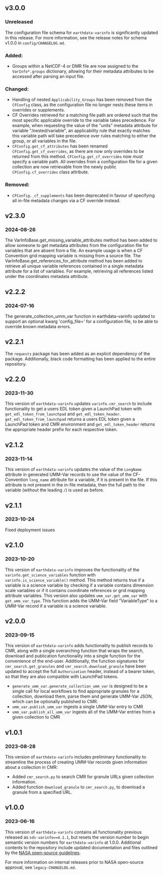 ## v3.0.0
### Unreleased

The configuration file schema for `earthdata-varinfo` is significantly updated
in this release. For more information, see the release notes for schema v1.0.0
in `config/CHANGELOG.md`.

### Added:

* Groups within a NetCDF-4 or DMR file are now assigned to the `VarInfo*.groups`
dictionary, allowing for their metadata attributes to be accessed after parsing
an input file.

### Changed:

* Handling of nested `Applicability_Groups` has been removed from the `CFConfig`
  class, as the configuration file no longer nests these items in overrides
  or supplements.
* CF Overrides retrieved for a matching file path are ordered such that the
  most specific applicable override to the variable takes precedence. For
  example, when requesting the value of the "units" metadata attribute for
  variable "/nested/variable", an applicability rule that exactly matches this
  variable path will take precedence over rules matching to either the group,
  or all variables in the file.
* `CFConfig.get_cf_attributes` has been renamed `CFConfig.get_cf_overrides`, as
  there are now only overrides to be returned from this method.
  `CFConfig.get_cf_overrides` now _must_ specify a variable path. All overrides
  from a configuration file for a given collection are now retrievable from
  the newly public `CFConfig.cf_overrides` class attribute.

### Removed:

* `CFConfig._cf_supplements` has been deprecated in favour of specifying all
  in-file metadata changes via a CF override instead.

## v2.3.0
### 2024-08-26

The VarInfoBase.get_missing_variable_attributes method has been added to allow
someone to get metadata attributes from the configuration file for variables
that are absent from a file. An example usage is when a CF Convention grid
mapping variable is missing from a source file.
The VarInfoBase.get_references_for_attribute method has been added to retrieve
all unique variable references contained in a single metadata attribute for a
list of variables. For example, retrieving all references listed under the
coordinates metadata attribute.

## v2.2.2
### 2024-07-16

The generate_collection_umm_var function in earthdata-varinfo updated to support an
optional kwarg 'config_file=' for a configuration file, to be able to override known metadata errors.


## v2.2.1

The `requests` package has been added as an explicit dependency of the package.
Additionally, black code formatting has been applied to the entire repository.

## v2.2.0
### 2023-11-30

This version of `earthdata-varinfo` updates `varinfo.cmr_search` to include
functionality to get a users EDL token given a LaunchPad token with
`get_edl_token_from_launchpad` and `get_edl_token_header`.
`get_edl_token_from_launchpad` returns a users EDL token given a LaunchPad
token and CMR environment and `get_edl_token_header` returns the appropriate header
prefix for each respective token.

## v2.1.2
### 2023-11-14

This version of `earthdata-varinfo` updates the value of the `LongName`
attribute in generated UMM-Var records to use the value of the CF-Convention
`long_name` attribute for a variable, if it is present in the file. If this
attribute is not present in the in-file metadata, then the full path to the
variable (without the leading `/`) is used as before.

## v2.1.1
### 2023-10-24

Fixed deployment issues

## v2.1.0
### 2023-10-20

This version of `earthdata-varinfo` improves the functionality of the
`varinfo.get_science_variables` function with `varinfo.is_science_variable()` method.
This method returns true if a variable is a science variable by checking if
a variable contains dimension scale variables or if it contains coordinate references
or grid mapping attribute variables. This version also updates `umm_var.get_umm_var`
with `get_umm_var_type`. This function adds the UMM-Var field "VariableType"
to a UMM-Var record if a variable is a science variable.

## v2.0.0
### 2023-09-15

This version of `earthdata-varinfo` adds functionality to publish records to
CMR, along with a single overarching function that wraps the search, download
and publication functionality into a single function for the convenience of the
end-user. Additionally, the function signatures for `cmr_search.get_granules`
and `cmr_search.download_granule` have been updated to accept the full
`Authorization` header, instead of a bearer token, so that they are also
compatible with LaunchPad tokens.

* `generate_umm_var.generate_collection_umm_var` is designed to be a single
  call for local workflows to find appropriate granules for a collection,
  download them, parse them and generate UMM-Var JSON, which can be optionally
  published to CMR.
* `umm_var.publish_umm_var` ingests a single UMM-Var entry to CMR
* `umm_var.publish_all_umm_var` ingests all of the UMM-Var entries from a given
  collection to CMR

## v1.0.1
### 2023-08-28

This version of `earthdata-varinfo` includes preliminary functionality to
streamline the process of creating UMM-Var records given information about a
collection in CMR:
* Added `cmr_search.py` to search CMR for granule URLs given collection
  information.
* Added function `download_granule` to `cmr_search.py`, to download a granule
  from a specified URL.

## v1.0.0
### 2023-06-16

This version of `earthdata-varinfo` contains all functionality previous
released as `sds-varinfo==4.1.1`, but resets the version number to begin
semantic version numbers for `earthdata-varinfo` at 1.0.0. Additional contents
to the repository include updated documentation and files outlined by the
[NASA open-source guidelines](https://code.nasa.gov/#/guide).

For more information on internal releases prior to NASA open-source approval,
see `legacy-CHANGELOG.md`.
